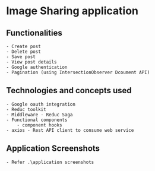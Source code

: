 # Image Sharing application
## Functionalities  
    - Create post
    - Delete post
    - Save post
    - View post details
    - Google authentication
    - Pagination (using IntersectionObserver Dcoument API)
## Technologies and concepts used
    - Google oauth integration
    - Reduc toolkit
    - Middleware - Reduc Saga
    - Functional components
        - component hooks
    - axios - Rest API client to consume web service
## Application Screenshots
    - Refer .\application screenshots
